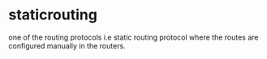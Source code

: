 # staticrouting
one of the routing protocols i.e static routing protocol where the routes are configured manually in the routers.
